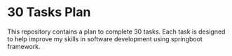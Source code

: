 # 30 Tasks Plan

This repository contains a plan to complete 30 tasks. Each task is designed to help improve my skills in software development using springboot framework.
